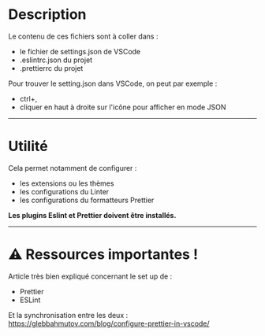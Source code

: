 # Description

Le contenu de ces fichiers sont à coller dans :

- le fichier de settings.json de VSCode
- .eslintrc.json du projet
- .prettierrc du projet

Pour trouver le setting.json dans VSCode, on peut par exemple :

- ctrl+,
- cliquer en haut à droite sur l'icône pour afficher en mode JSON

---

# Utilité

Cela permet notamment de configurer :

- les extensions ou les thèmes
- les configurations du Linter
- les configurations du formatteurs Prettier

**Les plugins Eslint et Prettier doivent être installés.**

---

# ⚠️ Ressources importantes !

Article très bien expliqué concernant le set up de :

- Prettier
- ESLint

Et la synchronisation entre les deux :  
https://glebbahmutov.com/blog/configure-prettier-in-vscode/
